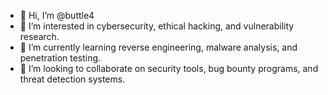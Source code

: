 - 👋 Hi, I’m @buttle4
- 👀 I’m interested in cybersecurity, ethical hacking, and vulnerability research.
- 🌱 I’m currently learning  reverse engineering, malware analysis, and penetration testing.
- 💞️ I’m looking to collaborate on security tools, bug bounty programs, and threat detection systems.
